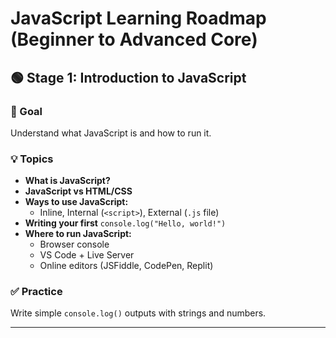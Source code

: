# JavaScript Learning Roadmap (Beginner to Advanced Core)

## 🟢 Stage 1: Introduction to JavaScript

### 📌 Goal

Understand what JavaScript is and how to run it.

### 💡 Topics

- **What is JavaScript?**
- **JavaScript vs HTML/CSS**
- **Ways to use JavaScript:**
  - Inline, Internal (`<script>`), External (`.js` file)
- **Writing your first** `console.log("Hello, world!")`
- **Where to run JavaScript:**
  - Browser console
  - VS Code + Live Server
  - Online editors (JSFiddle, CodePen, Replit)

### ✅ Practice

Write simple `console.log()` outputs with strings and numbers.

---
